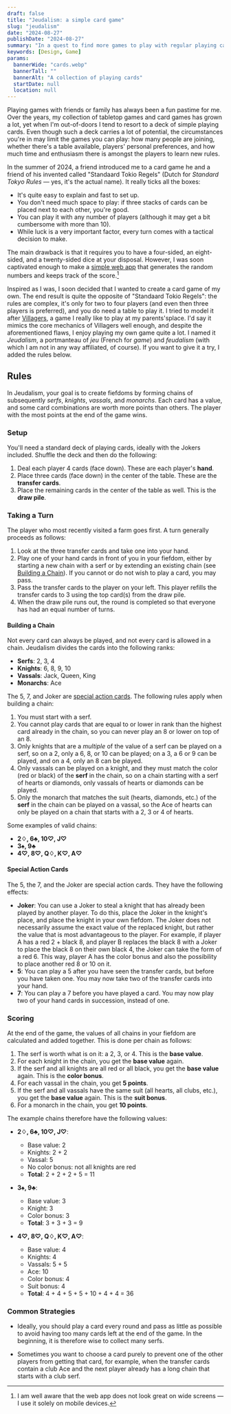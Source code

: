 ```yaml
---
draft: false
title: "Jeudalism: a simple card game"
slug: "jeudalism"
date: "2024-08-27"
publishDate: "2024-08-27"
summary: "In a quest to find more games to play with regular playing cards, I created one myself."
keywords: [Design, Game]
params:
  bannerWide: "cards.webp"
  bannerTall: ""
  bannerAlt: "A collection of playing cards"
  startDate: null
  location: null
---
```


Playing games with friends or family has always been a fun pastime for me. Over the years, my collection of tabletop games and card games has grown a lot, yet when I'm out-of-doors I tend to resort to a deck of simple playing cards. Even though such a deck carries a lot of potential, the circumstances you're in may limit the games you can play: how many people are joining, whether there's a table available, players' personal preferences, and how much time and enthusiasm there is amongst the players to learn new rules.

In the summer of 2024, a friend introduced me to a card game he and a friend of his invented called "Standaard Tokio Regels" (Dutch for _Standard Tokyo Rules_ &mdash; yes, it's the actual name). It really ticks all the boxes:

- It's quite easy to explain and fast to set up.
- You don't need much space to play: if three stacks of cards can be placed next to each other, you're good.
- You can play it with any number of players (although it may get a bit cumbersome with more than 10).
- While luck is a very important factor, every turn comes with a tactical decision to make.

The main drawback is that it requires you to have a four-sided, an eight-sided, and a twenty-sided dice at your disposal. However, I was soon captivated enough to make a [simple web app](https://wesselvandam.github.io/standaard_tokio_regels/ "The Standaard Tokio Regels Web App") that generates the random numbers and keeps track of the score.[^1]

Inspired as I was, I soon decided that I wanted to create a card game of my own. The end result is quite the opposite of "Standaard Tokio Regels": the rules are complex, it's only for two to four players (and even then three players is preferred), and you do need a table to play it. I tried to model it after [Villagers](https://boardgamegeek.com/boardgame/241724/villagers "Villagers on the Board Game Geek website"), a game I really like to play at my parents'splace. I'd say it mimics the core mechanics of Villagers well enough, and despite the aforementioned flaws, I enjoy playing my own game quite a lot. I named it _Jeudalism_, a portmanteau of _jeu_ (French for _game_) and _feudalism_ (with which I am not in any way affiliated, of course). If you want to give it a try, I added the rules below.

## Rules

In Jeudalism, your goal is to create fiefdoms by forming chains of subsequently _serfs_, _knights_, _vassals_, and _monarchs_. Each card has a value, and some card combinations are worth more points than others. The player with the most points at the end of the game wins.

### Setup

You'll need a standard deck of playing cards, ideally with the Jokers included. Shuffle the deck and then do the following:

1.  Deal each player 4 cards (face down). These are each player's **hand**.
2.  Place three cards (face down) in the center of the table. These are the **transfer cards**.
3.  Place the remaining cards in the center of the table as well. This is the **draw pile**.

### Taking a Turn

The player who most recently visited a farm goes first. A turn generally proceeds as follows:

1.  Look at the three transfer cards and take one into your hand.
2.  Play one of your hand cards in front of you in your fiefdom, either by starting a new chain with a serf or by extending an existing chain (see [Building a Chain](#building-a-chain)). If you cannot or do not wish to play a card, you may pass.
3.  Pass the transfer cards to the player on your left. This player refills the transfer cards to 3 using the top card(s) from the draw pile.
4.  When the draw pile runs out, the round is completed so that everyone has had an equal number of turns.

#### Building a Chain

Not every card can always be played, and not every card is allowed in a chain. Jeudalism divides the cards into the following ranks:

- **Serfs**: 2, 3, 4
- **Knights**: 6, 8, 9, 10
- **Vassals**: Jack, Queen, King
- **Monarchs**: Ace

The 5, 7, and Joker are [special action cards](#special-action-cards). The following rules apply when building a chain:

1.  You must start with a serf.
2.  You cannot play cards that are equal to or lower in rank than the highest card already in the chain, so you can never play an 8 or lower on top of an 8.
3.  Only knights that are a _multiple_ of the value of a serf can be played on a serf, so on a 2, only a 6, 8, or 10 can be played; on a 3, a 6 or 9 can be played, and on a 4, only an 8 can be played.
4.  Only vassals can be played on a knight, and they must match the color (red or black) of the **serf** in the chain, so on a chain starting with a serf of hearts or diamonds, only vassals of hearts or diamonds can be played.
5.  Only the monarch that matches the suit (hearts, diamonds, etc.) of the **serf** in the chain can be played on a vassal, so the Ace of hearts can only be played on a chain that starts with a 2, 3 or 4 of hearts.

Some examples of valid chains:

- **2♢, 6♣, 10♡, J♡**
- **3♠, 9♣**
- **4♡, 8♡, Q♢, K♡, A♡**

#### Special Action Cards

The 5, the 7, and the Joker are special action cards. They have the following effects:

- **Joker**: You can use a Joker to steal a knight that has already been played by another player. To do this, place the Joker in the knight's place, and place the knight in your own fiefdom. The Joker does not necessarily assume the exact value of the replaced knight, but rather the value that is most advantageous to the player. For example, if player A has a red 2 + black 8, and player B replaces the black 8 with a Joker to place the black 8 on their own black 4, the Joker can take the form of a red 6. This way, player A has the color bonus and also the possibility to place another red 8 or 10 on it.
- **5**: You can play a 5 after you have seen the transfer cards, but before you have taken one. You may now take two of the transfer cards into your hand.
- **7**: You can play a 7 before you have played a card. You may now play two of your hand cards in succession, instead of one.

### Scoring

At the end of the game, the values of all chains in your fiefdom are calculated and added together. This is done per chain as follows:

1.  The serf is worth what is on it: a 2, 3, or 4. This is the **base value**.
2.  For each knight in the chain, you get the **base value** again.
3.  If the serf and all knights are all red or all black, you get the **base value** again. This is the **color bonus**.
4.  For each vassal in the chain, you get **5 points**.
5.  If the serf and all vassals have the same suit (all hearts, all clubs, etc.), you get the **base value** again. This is the **suit bonus**.
6.  For a monarch in the chain, you get **10 points**.

The example chains therefore have the following values:

- **2♢, 6♣, 10♡, J♡**:

  - Base value: 2
  - Knights: 2 + 2
  - Vassal: 5
  - No color bonus: not all knights are red
  - **Total**: 2 + 2 + 2 + 5 = 11

- **3♠, 9♣**:

  - Base value: 3
  - Knight: 3
  - Color bonus: 3
  - **Total**: 3 + 3 + 3 = 9

- **4♡, 8♡, Q♢, K♡, A♡**:
  - Base value: 4
  - Knights: 4
  - Vassals: 5 + 5
  - Ace: 10
  - Color bonus: 4
  - Suit bonus: 4
  - **Total**: 4 + 4 + 5 + 5 + 10 + 4 + 4 = 36

### Common Strategies

- Ideally, you should play a card every round and pass as little as possible to avoid having too many cards left at the end of the game. In the beginning, it is therefore wise to collect many serfs.

- Sometimes you want to choose a card purely to prevent one of the other players from getting that card, for example, when the transfer cards contain a club Ace and the next player already has a long chain that starts with a club serf.

[^1]: I am well aware that the web app does not look great on wide screens &mdash; I use it solely on mobile devices.
